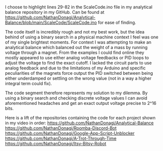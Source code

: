I choose to highlight lines 29-82 in the ScaleCode.ino file in my analytical balance repository in my GitHub. Can be found at https://github.com/NathanDonagi/Analytical-Balance/blob/main/ScaleCode/ScaleCode.ino for ease of finding.

The code itself is incredibly rough and not my best work, but the idea behind of using a binary search in a physical machine context I feel was one of my single brightest moments. For context I was attempting to make an analytical balance which balanced out the weight of a mass by running voltage through a magnet. From the examples I could find online they mostly appeared to use either analog voltage feedbacks or PID loops to adjust the voltage to find the exact cutoff. I lacked the circuit parts to use analog feedback and due to the limitations of my Arduino and specific peculiarities of the magnets force output the PID switched between being either underdamped or settling on the wrong value (not in a way a higher integral term could fix).

The code segment therefore represents my solution to my dilemma. By using a binary search and checking discrete voltage values I can avoid aforementioned headaches and get an exact output voltage precise to 2^16 bits.


Here is a lift of the repositories containing the code for each project shown in my video in order:
https://github.com/NathanDonagi/Analytical-Balance
https://github.com/NathanDonagi/Roomba-Discord-Bot
https://github.com/NathanDonagi/Google-App-Script-Unblocker
https://github.com/NathanDonagi/A-Trot-Through-Time
https://github.com/NathanDonagi/Itsy-Bitsy-Robot